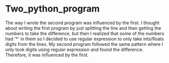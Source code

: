 # Two_python_program


The way I wrote the second program was influenced by the first. I thought about writing the first program by just splitting the line and then getting the numbers to take the difference,
but then I realized that some of the numbers had '*' in them so I decided to use regular expression to only take ints/floats digits from the lines. 
My second program followed the same pattern where I only took digits using regular expression and found the difference. Therefore, it was influenced by the first.
